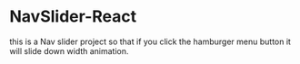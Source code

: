 # NavSlider-React

this is a Nav slider project so that if you click the hamburger menu button it will slide down width animation.  

